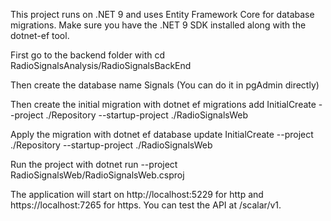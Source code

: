 This project runs on .NET 9 and uses Entity Framework Core for database migrations. Make sure you have the .NET 9 SDK installed along with the dotnet-ef tool.

First go to the backend folder with
cd RadioSignalsAnalysis/RadioSignalsBackEnd

Then create the database name Signals (You can do it in pgAdmin directly)

Then create the initial migration with
dotnet ef migrations add InitialCreate --project ./Repository --startup-project ./RadioSignalsWeb

Apply the migration with
dotnet ef database update InitialCreate --project ./Repository --startup-project ./RadioSignalsWeb

Run the project with
dotnet run --project RadioSignalsWeb/RadioSignalsWeb.csproj

The application will start on http://localhost:5229 for http and https://localhost:7265 for https. 
You can test the API at /scalar/v1.